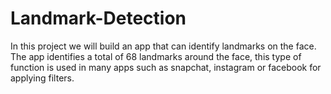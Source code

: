 # Landmark-Detection
In this project we will build an app that can identify landmarks on the face. The app identifies a total of 68 landmarks around the face, this type of function is used in many apps such as snapchat, instagram or facebook for applying filters.
